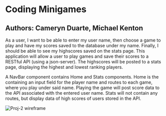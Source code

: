 # Coding Minigames #

## Authors: Cameryn Duarte, Michael Kenton ##

As a user, I want to be able to enter my user name, then choose a game to play and have my scores saved to the database under my name. Finally, I should be able to see my highscores saved on the stats page. This application will allow a user to play games and save their scores to a RESTful API (using a json-server). The highscores will be posted to a stats page, displaying the highest and lowest ranking players. 

A NavBar component contains Home and Stats components. Home is the containing an input field for the player name and routes to each game, where you play under said name. Playing the game will post score data to the API associated with the entered user name. Stats will not contain any routes, but display data of high scores of users stored in the API.


![Proj-2 wireframe](https://user-images.githubusercontent.com/86212620/130524244-0c449e2c-5e19-45d8-a7c1-b2fe6474e374.png)
